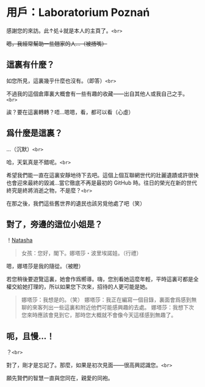 # 用戶：Laboratorium Poznań

感謝您的來訪。此↑処↓就是本人的主頁了。`<br>`

~~嗯，我經常幫助一些翹家的人...（被捂嘴）~~

## 這裏有什麼？

如您所見，這裏幾乎什麼也沒有。（即答）`<br>`

不過我的這個倉庫裏大概會有一些有趣的收藏——出自其他人或我自己之手。`<br>`

誒？要在這裏轉轉？唔...嗯嗯，看，都可以看（心虛）

## 爲什麼是這裏？

...（沉默）`<br>`

哈，天氣真是不錯呢。`<br>`

希望我們能一直在這裏安靜地待下去吧。這個上個互聯網世代的壯麗遺蹟或許很快也會迎來最終的毀滅...當它徹底不再是最初的 GitHub 時。往日的榮光在新的世代終究是終將消逝之物，不是麼？`<br>`

在那之後，我們這些舊世界的遺民也該另覓他處了吧（笑）

## 對了，旁邊的這位小姐是？

！[Natasha](nts.jpg)

> 女孩：您好，閣下。娜塔莎・波里埃諾娃。（行禮）

嗯，娜塔莎是我的隨從。（被瞪）<br>

若您稍後要遊覽這裏，她會作爲嚮導。嗨，您別看她這麼年輕，平時這裏可都是全權交給她打理的，所以如果您下次來，招待的人更可能是她。

> 娜塔莎：我想是的。（笑）
> 娜塔莎：我正在編寫一個目錄，裏面會爲感到無聊的來客列出一些這裏和附近他們可能感興趣的去處。
> 娜塔莎：我想下次您來時應該會見到它，那時您大概就不會像今天這樣感到無趣了。


## 呃，且慢...！

？`<br>`

對了，剛才是忘記了。那麼，如果是初次見面——很高興認識您。`<br>`

願先賢們的智慧一直與您同在，親愛的同袍。


